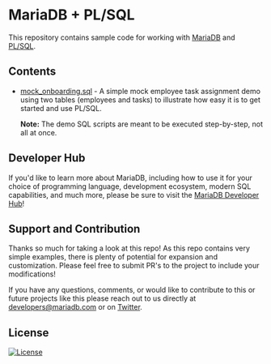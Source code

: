 # MariaDB + PL/SQL

This repository contains sample code for working with [MariaDB](https://mariadb.com) and [PL/SQL](https://en.wikipedia.org/wiki/PL/SQL).

## Contents

* [mock_onboarding.sql](demos/mock_onboarding.sql) - A simple mock employee task assignment demo using two tables (employees and tasks) to illustrate how easy it is to get started and use PL/SQL.

    **Note:** The demo SQL scripts are meant to be executed step-by-step, not all at once.

## Developer Hub

If you'd like to learn more about MariaDB, including how to use it for your choice of programming language, development ecosystem, modern SQL capabilities, and much more, please be sure to visit the [MariaDB Developer Hub](https://mariadb.com/developers)!

## Support and Contribution <a name="support-contribution"></a>

Thanks so much for taking a look at this repo! As this repo contains very simple examples, there is plenty of potential for expansion and customization. Please feel free to submit PR's to the project to include your modifications!

If you have any questions, comments, or would like to contribute to this or future projects like this please reach out to us directly at [developers@mariadb.com](mailto:developers@mariadb.com) or on [Twitter](https://twitter.com/mariadb).

## License <a name="license"></a>
[![License](https://img.shields.io/badge/License-MIT-blue.svg?style=plastic)](https://opensource.org/licenses/MIT)
